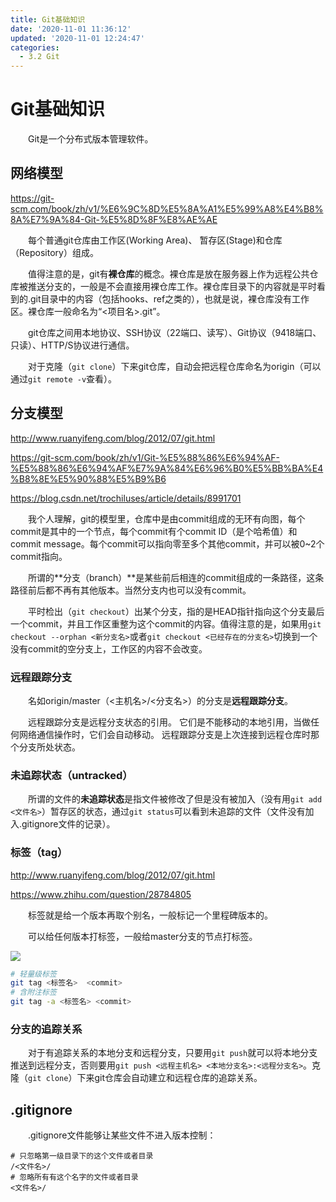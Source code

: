 ```yaml
---
title: Git基础知识
date: '2020-11-01 11:36:12'
updated: '2020-11-01 12:24:47'
categories:
  - 3.2 Git
---
```

# Git基础知识

　　Git是一个分布式版本管理软件。

## 网络模型

<https://git-scm.com/book/zh/v1/%E6%9C%8D%E5%8A%A1%E5%99%A8%E4%B8%8A%E7%9A%84-Git-%E5%8D%8F%E8%AE%AE>

　　每个普通git仓库由工作区(Working Area)、 暂存区(Stage)和仓库（Repository）组成。

　　值得注意的是，git有**裸仓库**的概念。裸仓库是放在服务器上作为远程公共仓库被推送分支的，一般是不会直接用裸仓库工作。裸仓库目录下的内容就是平时看到的.git目录中的内容（包括hooks、ref之类的），也就是说，裸仓库没有工作区。裸仓库一般命名为“&lt;项目名&gt;.git”。

　　git仓库之间用本地协议、SSH协议（22端口、读写）、Git协议（9418端口、只读）、HTTP/S协议进行通信。

　　对于克隆（`git clone`）下来git仓库，自动会把远程仓库命名为origin（可以通过`git remote -v`查看）。


## 分支模型

<http://www.ruanyifeng.com/blog/2012/07/git.html>

<https://git-scm.com/book/zh/v1/Git-%E5%88%86%E6%94%AF-%E5%88%86%E6%94%AF%E7%9A%84%E6%96%B0%E5%BB%BA%E4%B8%8E%E5%90%88%E5%B9%B6>

<https://blog.csdn.net/trochiluses/article/details/8991701>

　　我个人理解，git的模型里，仓库中是由commit组成的无环有向图，每个commit是其中的一个节点，每个commit有个commit ID（是个哈希值）和commit message。每个commit可以指向零至多个其他commit，并可以被0~2个commit指向。

　　所谓的**分支（branch）**是某些前后相连的commit组成的一条路径，这条路径前后都不再有其他版本。当然分支内也可以没有commit。

　　平时检出（`git checkout`）出某个分支，指的是HEAD指针指向这个分支最后一个commit，并且工作区重整为这个commit的内容。值得注意的是，如果用`git checkout --orphan <新分支名>`或者`git checkout <已经存在的分支名>`切换到一个没有commit的空分支上，工作区的内容不会改变。

### 远程跟踪分支

　　名如origin/master（<主机名>/<分支名>）的分支是**远程跟踪分支**。

　　远程跟踪分支是远程分支状态的引用。 它们是不能移动的本地引用，当做任何网络通信操作时，它们会自动移动。 远程跟踪分支是上次连接到远程仓库时那个分支所处状态。

### 未追踪状态（untracked）

　　所谓的文件的**未追踪状态**是指文件被修改了但是没有被加入（没有用`git add <文件名>`）暂存区的状态，通过`git status`可以看到未追踪的文件（文件没有加入.gitignore文件的记录）。

### 标签（tag）

<http://www.ruanyifeng.com/blog/2012/07/git.html>

<https://www.zhihu.com/question/28784805>


　　标签就是给一个版本再取个别名，一般标记一个里程碑版本的。

　　可以给任何版本打标签，一般给master分支的节点打标签。

![](https://raw.githubusercontent.com/furrybear/res/master/img/20190302101927.png)

```sh
# 轻量级标签
git tag <标签名>  <commit>
# 含附注标签
git tag -a <标签名> <commit>
```

### 分支的追踪关系

　　对于有追踪关系的本地分支和远程分支，只要用`git push`就可以将本地分支推送到远程分支，否则要用`git push <远程主机名> <本地分支名>:<远程分支名>`。克隆（`git clone`）下来git仓库会自动建立和远程仓库的追踪关系。

## .gitignore

　　.gitignore文件能够让某些文件不进入版本控制：

```.gitignore
# 只忽略第一级目录下的这个文件或者目录
/<文件名>/
# 忽略所有有这个名字的文件或者目录
<文件名>/
```

